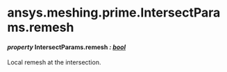 <a id="ansys-meshing-prime-intersectparams-remesh"></a>

# ansys.meshing.prime.IntersectParams.remesh

<a id="ansys.meshing.prime.IntersectParams.remesh"></a>

#### *property* IntersectParams.remesh *: [bool](https://docs.python.org/3.11/library/functions.html#bool)*

Local remesh at the intersection.

<!-- !! processed by numpydoc !! -->
